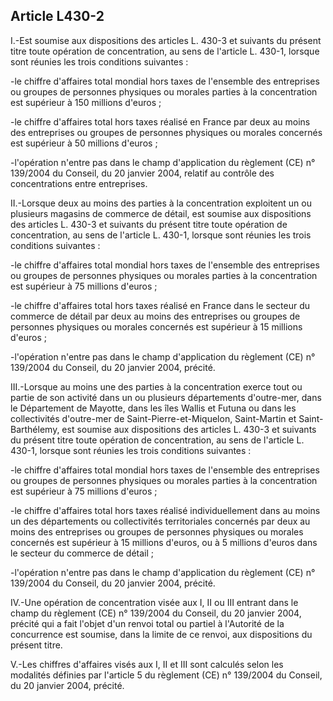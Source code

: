 Article L430-2
----
I.-Est soumise aux dispositions des articles L. 430-3 et suivants du présent
titre toute opération de concentration, au sens de l'article L. 430-1, lorsque
sont réunies les trois conditions suivantes :

-le chiffre d'affaires total mondial hors taxes de l'ensemble des entreprises ou
groupes de personnes physiques ou morales parties à la concentration est
supérieur à 150 millions d'euros ;

-le chiffre d'affaires total hors taxes réalisé en France par deux au moins des
entreprises ou groupes de personnes physiques ou morales concernés est supérieur
à 50 millions d'euros ;

-l'opération n'entre pas dans le champ d'application du règlement (CE) n°
139/2004 du Conseil, du 20 janvier 2004, relatif au contrôle des concentrations
entre entreprises.

II.-Lorsque deux au moins des parties à la concentration exploitent un ou
plusieurs magasins de commerce de détail, est soumise aux dispositions des
articles L. 430-3 et suivants du présent titre toute opération de concentration,
au sens de l'article L. 430-1, lorsque sont réunies les trois conditions
suivantes :

-le chiffre d'affaires total mondial hors taxes de l'ensemble des entreprises ou
groupes de personnes physiques ou morales parties à la concentration est
supérieur à 75 millions d'euros ;

-le chiffre d'affaires total hors taxes réalisé en France dans le secteur du
commerce de détail par deux au moins des entreprises ou groupes de personnes
physiques ou morales concernés est supérieur à 15 millions d'euros ;

-l'opération n'entre pas dans le champ d'application du règlement (CE) n°
139/2004 du Conseil, du 20 janvier 2004, précité.

III.-Lorsque au moins une des parties à la concentration exerce tout ou partie
de son activité dans un ou plusieurs départements d'outre-mer, dans le
Département de Mayotte, dans les îles Wallis et Futuna ou dans les collectivités
d'outre-mer de Saint-Pierre-et-Miquelon, Saint-Martin et Saint-Barthélemy, est
soumise aux dispositions des articles L. 430-3 et suivants du présent titre
toute opération de concentration, au sens de l'article L. 430-1, lorsque sont
réunies les trois conditions suivantes :

-le chiffre d'affaires total mondial hors taxes de l'ensemble des entreprises ou
groupes de personnes physiques ou morales parties à la concentration est
supérieur à 75 millions d'euros ;

-le chiffre d'affaires total hors taxes réalisé individuellement dans au moins
un des départements ou collectivités territoriales concernés par deux au moins
des entreprises ou groupes de personnes physiques ou morales concernés est
supérieur à 15 millions d'euros, ou à 5 millions d'euros dans le secteur du
commerce de détail ;

-l'opération n'entre pas dans le champ d'application du règlement (CE) n°
139/2004 du Conseil, du 20 janvier 2004, précité.

IV.-Une opération de concentration visée aux I, II ou III entrant dans le champ
du règlement (CE) n° 139/2004 du Conseil, du 20 janvier 2004, précité qui a fait
l'objet d'un renvoi total ou partiel à l'Autorité de la concurrence est soumise,
dans la limite de ce renvoi, aux dispositions du présent titre.

V.-Les chiffres d'affaires visés aux I, II et III sont calculés selon les
modalités définies par l'article 5 du règlement (CE) n° 139/2004 du Conseil, du
20 janvier 2004, précité.
